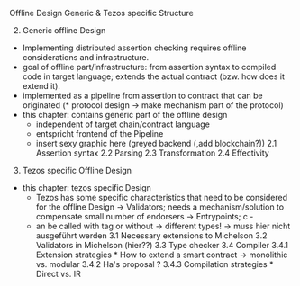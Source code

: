 Offline Design Generic & Tezos specific Structure

2. Generic offline Design
* Implementing distributed assertion checking requires offline considerations and infrastructure.
* goal of offline part/infrastructure: from assertion syntax to compiled code in target language; extends the actual
  contract (bzw. how does it extend it).
* implemented as a pipeline from assertion to contract that can be originated
(* protocol design -> make mechanism part of the protocol)
* this chapter: contains generic part of the offline design
  - independent of target chain/contract language
  - entspricht frontend of the Pipeline
  - insert sexy graphic here (greyed backend (,add blockchain?))
2.1 Assertion syntax
2.2 Parsing
2.3 Transformation
2.4 Effectivity

3. Tezos specific Offline Design
* this chapter: tezos specific Design
  - Tezos has some specific characteristics that need to be considered for the
    offline Design
    -> Validators; needs a mechanism/solution to compensate small number of endorsers
    -> Entrypoints; c  -
  - an be called with tag or without -> different types!
    -> muss hier nicht ausgeführt werden
3.1 Necessary extensions to Michelson
3.2 Validators in Michelson (hier??)
3.3 Type checker
3.4 Compiler
  3.4.1 Extension strategies
        * How to extend a smart contract -> monolithic vs. modular
  3.4.2 Ha's proposal ?
  3.4.3 Compilation strategies
        * Direct vs. IR
